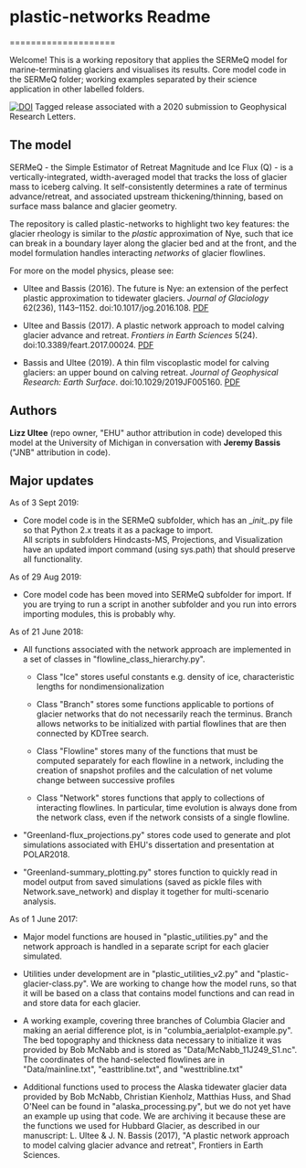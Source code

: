 # plastic-networks Readme
====================

Welcome!  This is a working repository that applies the SERMeQ model for marine-terminating glaciers and visualises its results.  Core model code in the SERMeQ folder; working examples separated by their science application in other labelled folders.

[![DOI](https://zenodo.org/badge/92973544.svg)](https://zenodo.org/badge/latestdoi/92973544) Tagged release associated with a 2020 submission to Geophysical Research Letters.


## The model
SERMeQ - the Simple Estimator of Retreat Magnitude and Ice Flux (Q) - is a vertically-integrated, width-averaged model that tracks the loss of glacier mass to iceberg calving.
It self-consistently determines a rate of terminus advance/retreat, and associated upstream thickening/thinning, based on surface mass balance and glacier geometry.

The repository is called plastic-networks to highlight two key features: the glacier rheology is similar to the _plastic_ approximation of Nye, such that ice can break in a boundary layer along the glacier bed and at the front,
and the model formulation handles interacting _networks_ of glacier flowlines.

For more on the model physics, please see:
* Ultee and Bassis (2016). The future is Nye: an extension of the perfect plastic approximation to tidewater glaciers. _Journal of Glaciology_ 62(236), 1143–1152. doi:10.1017/jog.2016.108. [PDF](http://ehultee.github.io/files/jog-2016_108.pdf)

* Ultee and Bassis (2017). A plastic network approach to model calving glacier advance and retreat. _Frontiers in Earth Sciences_ 5(24). doi:10.3389/feart.2017.00024. [PDF](http://ehultee.github.io/files/feart-2017_00024.pdf)

* Bassis and Ultee (2019). A thin film viscoplastic model for calving glaciers: an upper bound on calving retreat. _Journal of Geophysical Research: Earth Surface_. doi:10.1029/2019JF005160. [PDF](http://ehultee.github.io/files/BassisUltee-thin_film_viscoplastic-2019.pdf)


## Authors
**Lizz Ultee** (repo owner, "EHU" author attribution in code) developed this model at the University of Michigan in conversation with **Jeremy Bassis** ("JNB" attribution in code).


## Major updates
As of 3 Sept 2019:
* Core model code is in the SERMeQ subfolder, which has an \__init\__.py file so that Python 2.x treats it as a package to import.  
All scripts in subfolders Hindcasts-MS, Projections, and Visualization have an updated import command (using sys.path) that should preserve all functionality.

As of 29 Aug 2019:
* Core model code has been moved into SERMeQ subfolder for import.  If you are trying to run a script in another subfolder and you run into errors importing modules, this is probably why.


As of 21 June 2018:
* All functions associated with the network approach are implemented in a set of classes in "flowline_class_hierarchy.py".

    * Class "Ice" stores useful constants e.g. density of ice, characteristic lengths for nondimensionalization
    
    * Class "Branch" stores some functions applicable to portions of glacier networks that do not necessarily reach the terminus.  Branch allows networks to be initialized with partial flowlines that are then connected by KDTree search.
    
    * Class "Flowline" stores many of the functions that must be computed separately for each flowline in a network, including the creation of snapshot profiles and the calculation of net volume change between successive profiles
    
    * Class "Network" stores functions that apply to collections of interacting flowlines.  In particular, time evolution is always done from the network class, even if the network consists of a single flowline.

* "Greenland-flux_projections.py" stores code used to generate and plot simulations associated with EHU's dissertation and presentation at POLAR2018.

* "Greenland-summary\_plotting.py" stores function to quickly read in model output from saved simulations (saved as pickle files with Network.save_network) and display it together for multi-scenario analysis.




As of 1 June 2017: 

* Major model functions are housed in "plastic_utilities.py" and the network approach is handled in a separate script for each glacier simulated.  

* Utilities under development are in "plastic\_utilities_v2.py" and "plastic-glacier-class.py".  We are working to change how the model runs, so that it will be based on a class that contains model functions and can read in and store data for each glacier.

* A working example, covering three branches of Columbia Glacier and making an aerial difference plot, is in "columbia\_aerialplot-example.py".  The bed topography and thickness data necessary to initialize it was provided by Bob McNabb and is stored as "Data/McNabb\_11J249_S1.nc".  The coordinates of the hand-selected flowlines are in "Data/mainline.txt", "easttribline.txt", and "westtribline.txt"

* Additional functions used to process the Alaska tidewater glacier data provided by Bob McNabb, Christian Kienholz, Matthias Huss, and Shad O'Neel can be found in "alaska_processing.py", but we do not yet have an example up using that code.  We are archiving it because these are the functions we used for Hubbard Glacier, as described in our manuscript:
    L. Ultee & J. N. Bassis (2017), "A plastic network approach to model calving glacier advance and retreat", Frontiers in Earth Sciences.
